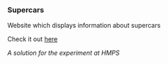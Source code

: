 ### Supercars

Website which displays information about supercars

Check it out [here](https://munibdawre.github.io/Supercars/)

_A solution for the experiment at HMPS_
